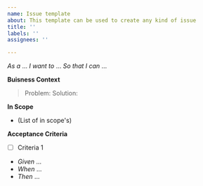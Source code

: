 ```yaml
---
name: Issue template
about: This template can be used to create any kind of issue
title: ''
labels: ''
assignees: ''

---
```


*As a* ...
*I want to* ...
*So that I can* ...

**Buisness Context**

> Problem: 
> Solution: 

**In Scope**

- (List of in scope's)

**Acceptance Criteria**

- [ ] Criteria 1
- *Given* ...
- *When* ...
- *Then* ...
